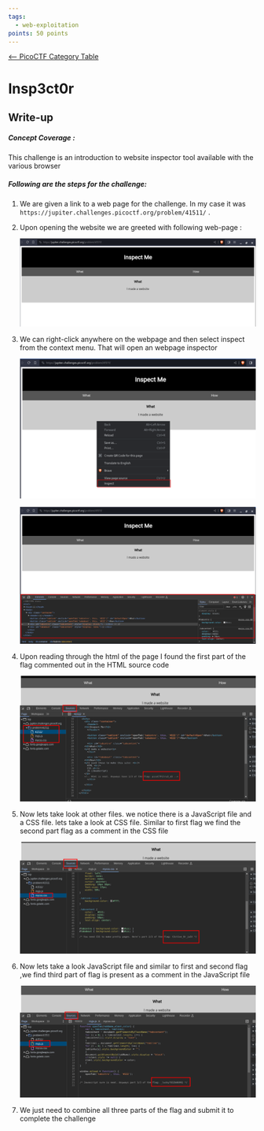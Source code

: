 ```yaml
---
tags:
  - web-exploitation
points: 50 points
---
```


[<-- PicoCTF Category Table](../../README.md#2-picoctf)

# Insp3ct0r

## Write-up
##### Concept Coverage :
This challenge is an introduction to website inspector tool available with the various browser

##### Following are the steps for the challenge: 
1. We are given a link to a web page for the challenge. In my case it was `https://jupiter.challenges.picoctf.org/problem/41511/` .
   
2. Upon opening the website we are greeted with following web-page : 
    
    ![challenge-page](../assets/inspector/challenge-page.png)
    
3. We can right-click anywhere on the webpage and then select inspect from the context menu. That will open an webpage inspector
    
    ![context-menu](../assets/inspector/context-menu.png)
    
    ![inspector](../assets/inspector/inspector.png)
    
4. Upon reading through the html of the page I found the first part of the flag commented out in the HTML source code
    
    ![first-part-of-flag](../assets/inspector/first-part-of-flag.png)
    
5. Now lets take look at other files. we notice there is a JavaScript file and a CSS file. lets take a look at CSS file. Similar to first flag we find the second part flag as a comment in the CSS file
    
    ![second-part-of-flag](../assets/inspector/second-part-of-flag.png)
    
6. Now lets take a look JavaScript file and similar to first and second flag ,we find third part of flag is present as a comment in the JavaScript file
    
    ![third-part-of-flag](../assets/inspector/third-part-of-flag.png)
    
7. We just need to combine all three parts of the flag and submit it to complete the challenge

